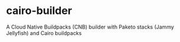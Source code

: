 # cairo-builder
A Cloud Native Buildpacks (CNB) builder with Paketo stacks (Jammy Jellyfish) and Cairo buildpacks
